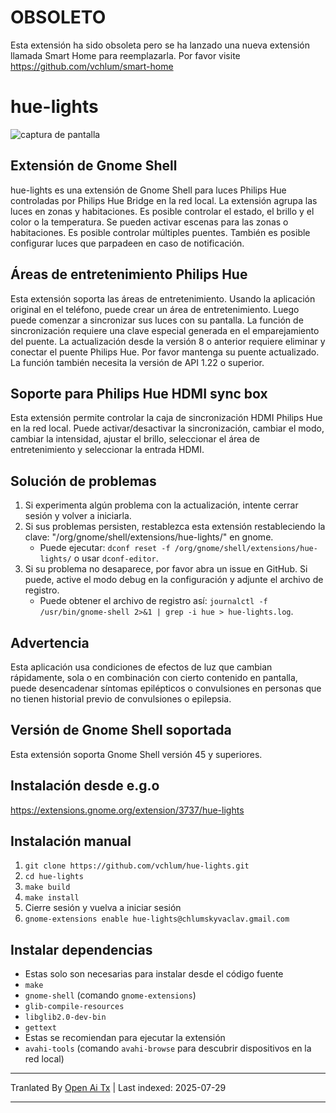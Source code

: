 # OBSOLETO
Esta extensión ha sido obsoleta pero se ha lanzado una nueva extensión llamada Smart Home para reemplazarla. Por favor visite https://github.com/vchlum/smart-home

# hue-lights
![captura de pantalla](https://github.com/vchlum/hue-lights/blob/main/screenshot.png)

## Extensión de Gnome Shell
hue-lights es una extensión de Gnome Shell para luces Philips Hue controladas por Philips Hue Bridge en la red local. La extensión agrupa las luces en zonas y habitaciones. Es posible controlar el estado, el brillo y el color o la temperatura. Se pueden activar escenas para las zonas o habitaciones. Es posible controlar múltiples puentes. También es posible configurar luces que parpadeen en caso de notificación.

## Áreas de entretenimiento Philips Hue
Esta extensión soporta las áreas de entretenimiento. Usando la aplicación original en el teléfono, puede crear un área de entretenimiento. Luego puede comenzar a sincronizar sus luces con su pantalla. La función de sincronización requiere una clave especial generada en el emparejamiento del puente. La actualización desde la versión 8 o anterior requiere eliminar y conectar el puente Philips Hue. Por favor mantenga su puente actualizado. La función también necesita la versión de API 1.22 o superior.

## Soporte para Philips Hue HDMI sync box
Esta extensión permite controlar la caja de sincronización HDMI Philips Hue en la red local. Puede activar/desactivar la sincronización, cambiar el modo, cambiar la intensidad, ajustar el brillo, seleccionar el área de entretenimiento y seleccionar la entrada HDMI.

## Solución de problemas
 1. Si experimenta algún problema con la actualización, intente cerrar sesión y volver a iniciarla.
 1. Si sus problemas persisten, restablezca esta extensión restableciendo la clave: "/org/gnome/shell/extensions/hue-lights/" en gnome.
    * Puede ejecutar: `dconf reset -f /org/gnome/shell/extensions/hue-lights/` o usar `dconf-editor`.
 1. Si su problema no desaparece, por favor abra un issue en GitHub. Si puede, active el modo debug en la configuración y adjunte el archivo de registro.
    * Puede obtener el archivo de registro así: `journalctl -f /usr/bin/gnome-shell 2>&1 | grep -i hue > hue-lights.log`.

## Advertencia
Esta aplicación usa condiciones de efectos de luz que cambian rápidamente, sola o en combinación con cierto contenido en pantalla, puede desencadenar síntomas epilépticos o convulsiones en personas que no tienen historial previo de convulsiones o epilepsia.

## Versión de Gnome Shell soportada
Esta extensión soporta Gnome Shell versión 45 y superiores.

## Instalación desde e.g.o
https://extensions.gnome.org/extension/3737/hue-lights

## Instalación manual

 1. `git clone https://github.com/vchlum/hue-lights.git`
 1. `cd hue-lights`
 1. `make build`
 1. `make install`
 1. Cierre sesión y vuelva a iniciar sesión
 1. `gnome-extensions enable hue-lights@chlumskyvaclav.gmail.com`

## Instalar dependencias
  - Estas solo son necesarias para instalar desde el código fuente
  - `make`
  - `gnome-shell` (comando `gnome-extensions`)
  - `glib-compile-resources`
  - `libglib2.0-dev-bin`
  - `gettext`
  - Estas se recomiendan para ejecutar la extensión
  - `avahi-tools` (comando `avahi-browse` para descubrir dispositivos en la red local)


---

Tranlated By [Open Ai Tx](https://github.com/OpenAiTx/OpenAiTx) | Last indexed: 2025-07-29

---